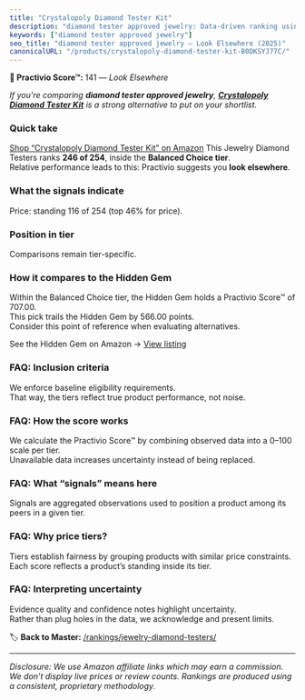 ```yaml
---
title: "Crystalopoly Diamond Tester Kit"
description: "diamond tester approved jewelry: Data-driven ranking using the Practivio Score™. Positioned by quality, value, demand, findability, momentum."
keywords: ["diamond tester approved jewelry"]
seo_title: "diamond tester approved jewelry — Look Elsewhere (2025)"
canonicalURL: "/products/crystalopoly-diamond-tester-kit-B0DKSYJ77C/"
---
```


**🚫 Practivio Score™:** 141 — _Look Elsewhere_


*If you're comparing **diamond tester approved jewelry**, **[Crystalopoly Diamond Tester Kit](https://www.amazon.com/dp/B0DKSYJ77C?tag=practivio-20)** is a strong alternative to put on your shortlist.*
### Quick take
[Shop “Crystalopoly Diamond Tester Kit” on Amazon](https://www.amazon.com/dp/B0DKSYJ77C?tag=practivio-20)
This Jewelry Diamond Testers ranks **246 of 254**, inside the **Balanced Choice tier**.  
Relative performance leads to this: Practivio suggests you **look elsewhere**.

### What the signals indicate
Price: standing 116 of 254 (top 46% for price).  

### Position in tier
Comparisons remain tier-specific.

### How it compares to the Hidden Gem
Within the Balanced Choice tier, the Hidden Gem holds a Practivio Score™ of 707.00.  
This pick trails the Hidden Gem by 566.00 points.  
Consider this point of reference when evaluating alternatives.  

See the Hidden Gem on Amazon → [View listing](https://www.amazon.com/dp/B09D6L3BWF?tag=practivio-20)

### FAQ: Inclusion criteria
We enforce baseline eligibility requirements.  
That way, the tiers reflect true product performance, not noise.

### FAQ: How the score works
We calculate the Practivio Score™ by combining observed data into a 0–100 scale per tier.  
Unavailable data increases uncertainty instead of being replaced.

### FAQ: What “signals” means here
Signals are aggregated observations used to position a product among its peers in a given tier.

### FAQ: Why price tiers?
Tiers establish fairness by grouping products with similar price constraints.  
Each score reflects a product’s standing inside its tier.

### FAQ: Interpreting uncertainty
Evidence quality and confidence notes highlight uncertainty.  
Rather than plug holes in the data, we acknowledge and present limits.


🏷️ **Back to Master:** [/rankings/jewelry-diamond-testers/](/rankings/jewelry-diamond-testers/)

---
_Disclosure: We use Amazon affiliate links which may earn a commission. We don’t display live prices or review counts. Rankings are produced using a consistent, proprietary methodology._

